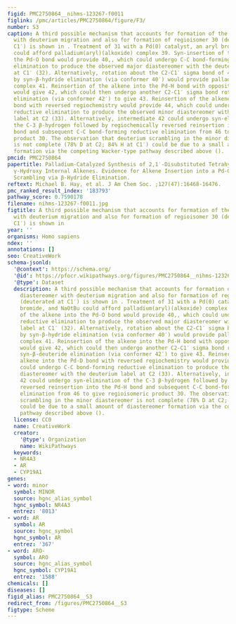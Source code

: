```yaml
---
figid: PMC2750864__nihms-123267-f0011
figlink: /pmc/articles/PMC2750864/figure/F3/
number: S3
caption: A third possible mechanism that accounts for formation of the minor diastereomer
  with deuterium migration and also for formation of regioisomer 30 (deuterated at
  C1′) is shown in . Treatment of 31 with a Pd(0) catalyst, an aryl bromide, and NaOtBu
  could afford palladium(aryl)(alkoxide) complex 39. Syn-insertion of the alkene into
  the Pd-O bond would provide 40,, which could undergo C-C bond-forming reductive
  elimination to produce the observed major diastereomer with the deuterium label
  at C1′ (32). Alternatively, rotation about the C2-C1′ sigma bond of 40 followed
  by syn-β-hydride elimination (via conformer 40′) would provide palladium(aryl)(hydride)(alkene)
  complex 41. Reinsertion of the alkene into the Pd-H bond with opposite regiochemistry
  would give 42, which could then undergo another C2-C1′ sigma bond rotation and syn-β-deuteride
  elimination (via conformer 42′) to give 43. Reinsertion of the alkene into the Pd-D
  bond with reversed regiochemistry would provide 44, which could undergo C-C bond-forming
  reductive elimination to produce the observed minor diastereomer with the deuterium
  label at C2 (33). Alternatively, intermediate 42 could undergo syn-elimination of
  the C-3 β-hydrogen followed by regiochemically reversed reinsertion into the Pd-H
  bond and subsequent C-C bond-forming reductive elimination from 46 to give regioisomeric
  product 30. The observation that deuterium scrambling in the minor diastereomer
  is not complete (78% D at C2; 84% H at C1′) could be due to a small amount of diastereomer
  formation via the competing Wacker-type pathway described above ().
pmcid: PMC2750864
papertitle: Palladium-Catalyzed Synthesis of 2,1′-Disubstituted Tetrahydrofurans from
  γ-Hydroxy Internal Alkenes. Evidence for Alkene Insertion into a Pd-O bond and Stereochemical
  Scrambling via β-Hydride Elimination.
reftext: Michael B. Hay, et al. J Am Chem Soc. ;127(47):16468-16476.
pmc_ranked_result_index: '183793'
pathway_score: 0.7590178
filename: nihms-123267-f0011.jpg
figtitle: A third possible mechanism that accounts for formation of the minor diastereomer
  with deuterium migration and also for formation of regioisomer 30 (deuterated at
  C1′) is shown in
year: ''
organisms: Homo sapiens
ndex: ''
annotations: []
seo: CreativeWork
schema-jsonld:
  '@context': https://schema.org/
  '@id': https://pfocr.wikipathways.org/figures/PMC2750864__nihms-123267-f0011.html
  '@type': Dataset
  description: A third possible mechanism that accounts for formation of the minor
    diastereomer with deuterium migration and also for formation of regioisomer 30
    (deuterated at C1′) is shown in . Treatment of 31 with a Pd(0) catalyst, an aryl
    bromide, and NaOtBu could afford palladium(aryl)(alkoxide) complex 39. Syn-insertion
    of the alkene into the Pd-O bond would provide 40,, which could undergo C-C bond-forming
    reductive elimination to produce the observed major diastereomer with the deuterium
    label at C1′ (32). Alternatively, rotation about the C2-C1′ sigma bond of 40 followed
    by syn-β-hydride elimination (via conformer 40′) would provide palladium(aryl)(hydride)(alkene)
    complex 41. Reinsertion of the alkene into the Pd-H bond with opposite regiochemistry
    would give 42, which could then undergo another C2-C1′ sigma bond rotation and
    syn-β-deuteride elimination (via conformer 42′) to give 43. Reinsertion of the
    alkene into the Pd-D bond with reversed regiochemistry would provide 44, which
    could undergo C-C bond-forming reductive elimination to produce the observed minor
    diastereomer with the deuterium label at C2 (33). Alternatively, intermediate
    42 could undergo syn-elimination of the C-3 β-hydrogen followed by regiochemically
    reversed reinsertion into the Pd-H bond and subsequent C-C bond-forming reductive
    elimination from 46 to give regioisomeric product 30. The observation that deuterium
    scrambling in the minor diastereomer is not complete (78% D at C2; 84% H at C1′)
    could be due to a small amount of diastereomer formation via the competing Wacker-type
    pathway described above ().
  license: CC0
  name: CreativeWork
  creator:
    '@type': Organization
    name: WikiPathways
  keywords:
  - NR4A3
  - AR
  - CYP19A1
genes:
- word: minor
  symbol: MINOR
  source: hgnc_alias_symbol
  hgnc_symbol: NR4A3
  entrez: '8013'
- word: AR
  symbol: AR
  source: hgnc_symbol
  hgnc_symbol: AR
  entrez: '367'
- word: ARO-
  symbol: ARO
  source: hgnc_alias_symbol
  hgnc_symbol: CYP19A1
  entrez: '1588'
chemicals: []
diseases: []
figid_alias: PMC2750864__S3
redirect_from: /figures/PMC2750864__S3
figtype: Scheme
---
```


